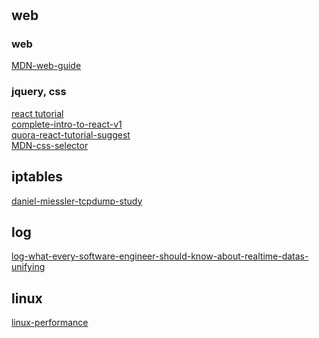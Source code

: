 # 

## web

### web
[MDN-web-guide](https://developer.mozilla.org/en-US/docs/Web/Guide)  <br />

### jquery, css
[react tutorial](https://facebook.github.io/react/tutorial/tutorial.html)  <br />
[complete-intro-to-react-v1](https://btholt.github.io/complete-intro-to-react-v1/)  <br />
[quora-react-tutorial-suggest](https://www.quora.com/Is-there-a-good-written-tutorial-of-React)  <br />
[MDN-css-selector](https://developer.mozilla.org/en/docs/Web/Guide/CSS/Getting_started/Selectors)  <br />


## iptables
[daniel-miessler-tcpdump-study](https://danielmiessler.com/study/tcpdump/#gs.cCzGUwY)


## log
[log-what-every-software-engineer-should-know-about-realtime-datas-unifying](https://engineering.linkedin.com/distributed-systems/log-what-every-software-engineer-should-know-about-real-time-datas-unifying)



## linux
[linux-performance](http://www.brendangregg.com/linuxperf.html)
